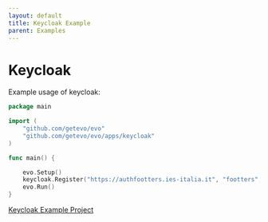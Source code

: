 ```yaml
---
layout: default
title: Keycloak Example
parent: Examples
---
```


# Keycloak


Example usage of keycloak:

```go
package main

import (
	"github.com/getevo/evo"
	"github.com/getevo/evo/apps/keycloak"
)

func main() {

	evo.Setup()
	keycloak.Register("https://authfootters.ies-italia.it", "footters", "dev")
	evo.Run()
}
```


[Keycloak Example Project](https://github.com/getevo/examples/tree/master/keycloak_example)
